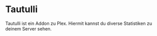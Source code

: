 # Tautulli
Tautulli ist ein Addon zu Plex. Hiermit kannst du diverse Statistiken zu deinem Server sehen. 
